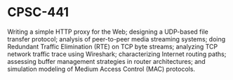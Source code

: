 # CPSC-441
Writing a simple HTTP proxy for the Web; designing a UDP-based file transfer protocol; analysis of peer-to-peer media streaming systems; doing Redundant Traffic Elimination (RTE) on TCP byte streams; analyzing TCP network traffic trace using Wireshark; characterizing Internet routing paths; assessing buffer management strategies in router architectures; and simulation modeling of Medium Access Control (MAC) protocols.
